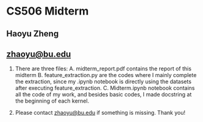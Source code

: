 # CS506 Midterm

## Haoyu Zheng
## zhaoyu@bu.edu

1. There are three files:
    A.  midterm_report.pdf contains the report of this midterm
    B.  feature_extraction.py are the codes where I mainly complete the extraction, since my .ipynb notebook is directly using the datasets after executing feature_extraction.
    C.  Midterm.ipynb notebook contains all the code of my work, and besides basic codes, I made docstring at the beginning of each kernel. 


2. Please contact zhaoyu@bu.edu if something is missing. Thank you!

